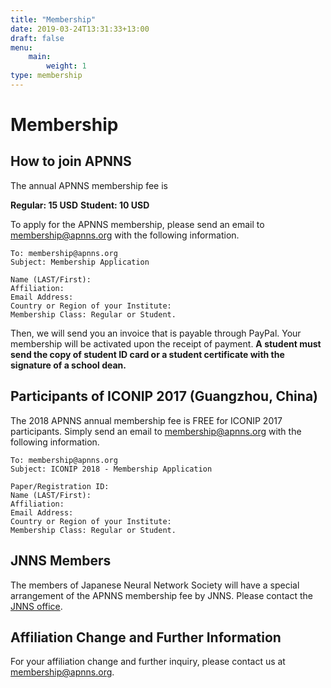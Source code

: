 ```yaml
---
title: "Membership"
date: 2019-03-24T13:31:33+13:00
draft: false
menu:
    main:
        weight: 1
type: membership
---
```


# Membership

## How to join APNNS

The annual APNNS membership fee is

**Regular: 15 USD**
**Student: 10 USD**

To apply for the APNNS membership, please send an email to [membership@apnns.org](mailto:membership@apnns.org) with the following information.

```
To: membership@apnns.org
Subject: Membership Application

Name (LAST/First):
Affiliation:
Email Address:
Country or Region of your Institute:
Membership Class: Regular or Student.
```

Then, we will send you an invoice that is payable through PayPal. Your membership will be activated upon the receipt of payment. **A student must send the copy of student ID card or a student certificate with the signature of a school dean.**

## Participants of ICONIP 2017 (Guangzhou, China)

The 2018 APNNS annual membership fee is FREE for ICONIP 2017 participants. Simply send an email to [membership@apnns.org](mailto:membership@apnns.org) with the following information.

```
To: membership@apnns.org
Subject: ICONIP 2018 - Membership Application

Paper/Registration ID:
Name (LAST/First):
Affiliation:
Email Address:
Country or Region of your Institute:
Membership Class: Regular or Student.
```

## JNNS Members

The members of Japanese Neural Network Society will have a special arrangement of the APNNS membership fee by JNNS. Please contact the [JNNS office](http://www.jnns.org/).

## Affiliation Change and Further Information

For your affiliation change and further inquiry, please contact us at [membership@apnns.org](mailto:membership@apnns.org).